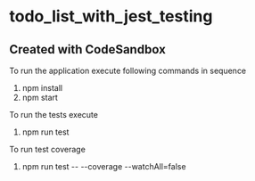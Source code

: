 # todo_list_with_jest_testing

## Created with CodeSandbox

To run the application execute following commands in sequence

1. npm install
2. npm start

To run the tests execute

1. npm run test

To run test coverage

1. npm run test -- --coverage --watchAll=false
